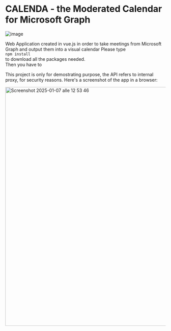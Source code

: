 # CALENDA - the Moderated Calendar for Microsoft Graph
![image](https://github.com/user-attachments/assets/889646c7-f8b9-41d6-891a-88aea02338c7)

Web Application created in vue.js in order to take meetings from Microsoft Graph and output them into a visual calendar
Please type <br> 
<code>npm install</code><br> 
to download all the packages needed.<br>
Then you have to 

This project is only for demostrating purpose, the API refers to internal proxy, for security reasons.
Here's a screenshot of the app in a browser:

<img width="748" alt="Screenshot 2025-01-07 alle 12 53 46" src="https://github.com/user-attachments/assets/a8a88179-dffd-4c6c-8eb0-df115c4462f9" />

